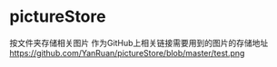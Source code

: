 # pictureStore
按文件夹存储相关图片
作为GitHub上相关链接需要用到的图片的存储地址
https://github.com/YanRuan/pictureStore/blob/master/test.png
